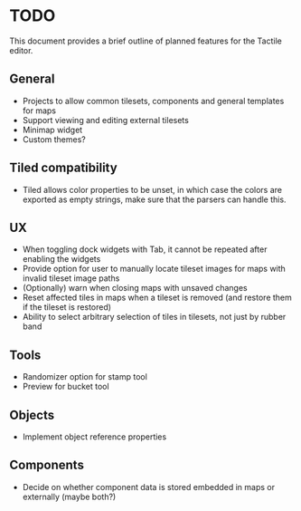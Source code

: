 # TODO

This document provides a brief outline of planned features for the Tactile editor.

## General

* Projects to allow common tilesets, components and general templates for maps
* Support viewing and editing external tilesets
* Minimap widget
* Custom themes?

## Tiled compatibility

* Tiled allows color properties to be unset, in which case the colors are exported as empty strings, make sure that the parsers can handle this.

## UX

* When toggling dock widgets with Tab, it cannot be repeated after enabling the widgets
* Provide option for user to manually locate tileset images for maps with invalid tileset image paths
* (Optionally) warn when closing maps with unsaved changes
* Reset affected tiles in maps when a tileset is removed (and restore them if the tileset is restored)
* Ability to select arbitrary selection of tiles in tilesets, not just by rubber band

## Tools

* Randomizer option for stamp tool
* Preview for bucket tool

## Objects

* Implement object reference properties

## Components 

* Decide on whether component data is stored embedded in maps or externally (maybe both?)
